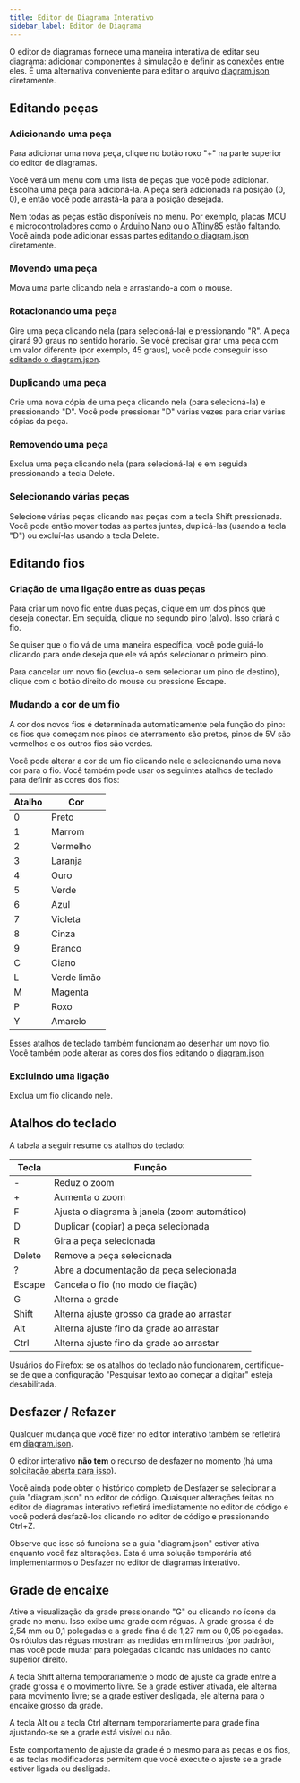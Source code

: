 ```yaml
---
title: Editor de Diagrama Interativo
sidebar_label: Editor de Diagrama
---
```


O editor de diagramas fornece uma maneira interativa de editar seu diagrama: adicionar componentes à simulação e definir as conexões entre eles. É uma alternativa conveniente para editar o arquivo [diagram.json](../diagram-format) diretamente.

## Editando peças

### Adicionando uma peça

Para adicionar uma nova peça, clique no botão roxo "+" na parte superior do editor de diagramas.

Você verá um menu com uma lista de peças que você pode adicionar. Escolha uma peça para adicioná-la. A peça será adicionada na posição (0, 0), e então você pode arrastá-la para a posição desejada.

Nem todas as peças estão disponíveis no menu. Por exemplo, placas MCU e microcontroladores como o [Arduino Nano](../parts/wokwi-arduino-nano) ou o [ATtiny85](../parts/wokwi-attiny85) estão faltando. Você ainda pode adicionar essas partes [editando o diagram.json](../diagram-format#parts) diretamente.

### Movendo uma peça

Mova uma parte clicando nela e arrastando-a com o mouse.

### Rotacionando uma peça

Gire uma peça clicando nela (para selecioná-la) e pressionando "R". A peça girará 90 graus no sentido horário. Se você precisar girar uma peça
com um valor diferente (por exemplo, 45 graus), você pode conseguir isso [editando o diagram.json](../diagram-format#parts).

### Duplicando uma peça

Crie uma nova cópia de uma peça clicando nela (para selecioná-la) e pressionando "D". Você pode pressionar "D" várias vezes para criar várias cópias da peça.

### Removendo uma peça

Exclua uma peça clicando nela (para selecioná-la) e em seguida pressionando a tecla Delete.

### Selecionando várias peças

Selecione várias peças clicando nas peças com a tecla Shift pressionada. Você pode então mover todas as partes juntas, duplicá-las (usando a tecla "D") ou excluí-las usando a tecla Delete.

## Editando fios

### Criação de uma ligação entre as duas peças

Para criar um novo fio entre duas peças, clique em um dos pinos que deseja conectar. Em seguida, clique no segundo pino (alvo). Isso criará o fio.

Se quiser que o fio vá de uma maneira específica, você pode guiá-lo clicando para onde deseja que ele vá após selecionar o primeiro pino.

Para cancelar um novo fio (exclua-o sem selecionar um pino de destino), clique com o botão direito do mouse ou pressione Escape.

### Mudando a cor de um fio

A cor dos novos fios é determinada automaticamente pela função do pino: os fios que começam nos pinos de aterramento são pretos, pinos de 5V são vermelhos e os outros fios são verdes.

Você pode alterar a cor de um fio clicando nele e selecionando uma nova cor para o fio. Você também pode usar os seguintes atalhos de teclado para definir as cores dos fios:

| Atalho | Cor         |
| ------ | ----------- |
| 0      | Preto       |
| 1      | Marrom      |
| 2      | Vermelho    |
| 3      | Laranja     |
| 4      | Ouro        |
| 5      | Verde       |
| 6      | Azul        |
| 7      | Violeta     |
| 8      | Cinza       |
| 9      | Branco      |
| C      | Ciano       |
| L      | Verde limão |
| M      | Magenta     |
| P      | Roxo        |
| Y      | Amarelo     |

Esses atalhos de teclado também funcionam ao desenhar um novo fio. Você também pode alterar as cores dos fios editando o [diagram.json](../diagram-format#connections)

### Excluindo uma ligação

Exclua um fio clicando nele.

## Atalhos do teclado

A tabela a seguir resume os atalhos do teclado:

| Tecla  | Função                                       |
| ------ | -------------------------------------------- |
| -      | Reduz o zoom                                 |
| +      | Aumenta o zoom                               |
| F      | Ajusta o diagrama à janela (zoom automático) |
| D      | Duplicar (copiar) a peça selecionada         |
| R      | Gira a peça selecionada                      |
| Delete | Remove a peça selecionada                    |
| ?      | Abre a documentação da peça selecionada      |
| Escape | Cancela o fio (no modo de fiação)            |
| G      | Alterna a grade                              |
| Shift  | Alterna ajuste grosso da grade ao arrastar   |
| Alt    | Alterna ajuste fino da grade ao arrastar     |
| Ctrl   | Alterna ajuste fino da grade ao arrastar     |

Usuários do Firefox: se os atalhos do teclado não funcionarem, certifique-se de que a configuração "Pesquisar texto ao começar a digitar" esteja desabilitada.

## Desfazer / Refazer

Qualquer mudança que você fizer no editor interativo também se refletirá em [diagram.json](../diagram-format).

O editor interativo **não tem** o recurso de desfazer no momento (há uma [solicitação aberta para isso](https://github.com/wokwi/wokwi-features/issues/77)).

Você ainda pode obter o histórico completo de Desfazer se selecionar a guia "diagram.json" no editor de código. Quaisquer alterações feitas no editor de diagramas interativo
refletirá imediatamente no editor de código e você poderá desfazê-los clicando no editor de código e pressionando Ctrl+Z.

Observe que isso só funciona se a guia "diagram.json" estiver ativa enquanto você faz alterações. Esta é uma solução temporária até implementarmos o Desfazer no editor de diagramas interativo.

## Grade de encaixe

Ative a visualização da grade pressionando "G" ou clicando no ícone da grade no menu. Isso exibe uma grade com réguas. A grade grossa é de 2,54 mm ou 0,1 polegadas e a grade fina é de 1,27 mm ou 0,05 polegadas. Os rótulos das réguas mostram as medidas em milímetros (por padrão), mas você pode mudar para polegadas clicando nas unidades no canto superior direito.

A tecla Shift alterna temporariamente o modo de ajuste da grade entre a grade grossa e o movimento livre. Se a grade estiver ativada, ele alterna para movimento livre; se a grade estiver desligada, ele alterna para o encaixe grosso da grade.

A tecla Alt ou a tecla Ctrl alternam temporariamente para grade fina ajustando-se se a grade está visível ou não.

Este comportamento de ajuste da grade é o mesmo para as peças e os fios, e as teclas modificadoras permitem que você execute o ajuste se a grade estiver ligada ou desligada.
